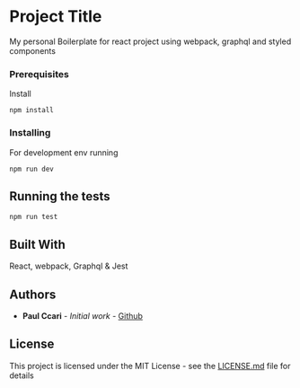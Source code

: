 
# Project Title

My personal Boilerplate for react project using webpack, graphql and styled components

### Prerequisites

Install

```
npm install
```

### Installing

For development env running

```
npm run dev
```

## Running the tests

```
npm run test
```

## Built With

React, webpack, Graphql & Jest

## Authors

- **Paul Ccari** - _Initial work_ - [Github](https://github.com/paulclindo)

## License

This project is licensed under the MIT License - see the [LICENSE.md](LICENSE.md) file for details

